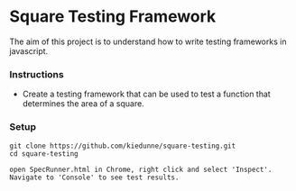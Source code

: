 # Square Testing Framework
The aim of this project is to understand how to write testing frameworks in javascript.

### Instructions
* Create a testing framework that can be used to test a   function that determines the area of a square.

### Setup

```
git clone https://github.com/kiedunne/square-testing.git
cd square-testing
```

```
open SpecRunner.html in Chrome, right click and select 'Inspect'. Navigate to 'Console' to see test results.
```
